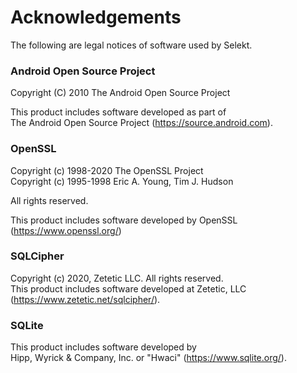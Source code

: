 # Acknowledgements

The following are legal notices of software used by Selekt.

### Android Open Source Project

Copyright (C) 2010 The Android Open Source Project

This product includes software developed as part of\
The Android Open Source Project (https://source.android.com).

### OpenSSL

Copyright (c) 1998-2020 The OpenSSL Project\
Copyright (c) 1995-1998 Eric A. Young, Tim J. Hudson

All rights reserved.

This product includes software developed by OpenSSL (https://www.openssl.org/)

### SQLCipher

Copyright (c) 2020, Zetetic LLC. All rights reserved.\
This product includes software developed at Zetetic, LLC (https://www.zetetic.net/sqlcipher/).

### SQLite

This product includes software developed by\
Hipp, Wyrick & Company, Inc. or "Hwaci" (https://www.sqlite.org/).
